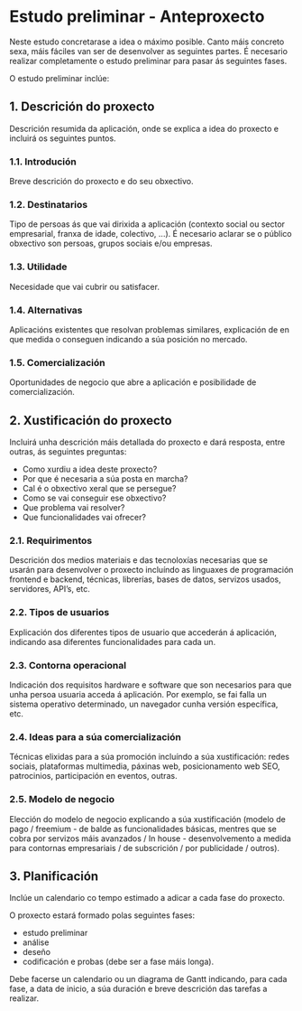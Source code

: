 # Estudo preliminar - Anteproxecto

Neste estudo concretarase a idea o máximo posible. Canto máis concreto sexa, máis fáciles van ser de desenvolver as seguintes partes. É necesario realizar completamente o estudo preliminar para pasar ás seguintes fases.

O estudo preliminar inclúe:

## 1. Descrición do proxecto

Descrición resumida da aplicación, onde se explica a idea do proxecto e incluirá os seguintes puntos.

### 1.1. Introdución

Breve descrición do proxecto e do seu obxectivo.

### 1.2. Destinatarios

Tipo de persoas ás que vai dirixida a aplicación (contexto social ou sector empresarial, franxa de idade, colectivo, ...).
É necesario aclarar se o público obxectivo son persoas, grupos sociais e/ou empresas.

### 1.3. Utilidade

Necesidade que vai cubrir ou satisfacer.

### 1.4. Alternativas

Aplicacións existentes que resolvan problemas similares, explicación de en que medida o conseguen indicando a súa posición no mercado.

### 1.5. Comercialización

Oportunidades de negocio que abre a aplicación e posibilidade de comercialización.

## 2. Xustificación do proxecto

Incluirá unha descrición máis detallada do proxecto e dará resposta, entre outras, ás seguintes preguntas:

- Como xurdiu a idea deste proxecto?
- Por que é necesaria a súa posta en marcha?
- Cal é o obxectivo xeral que se persegue?
- Como se vai conseguir ese obxectivo?
- Que problema vai resolver?
- Que funcionalidades vai ofrecer?

### 2.1. Requirimentos

Descrición dos medios materiais e das tecnoloxías necesarias que se usarán para desenvolver o proxecto incluíndo as linguaxes de programación frontend e backend, técnicas, librerías, bases de datos, servizos usados, servidores, API’s, etc.

### 2.2. Tipos de usuarios

Explicación dos diferentes tipos de usuario que accederán á aplicación, indicando asa diferentes funcionalidades para cada un.

### 2.3. Contorna operacional

Indicación dos requisitos hardware e software que son necesarios para que unha persoa usuaria acceda á aplicación. Por exemplo, se fai falla un sistema operativo determinado, un navegador cunha versión específica, etc.

### 2.4. Ideas para a súa comercialización

Técnicas elixidas para a súa promoción incluíndo a súa xustificación: redes sociais, plataformas multimedia, páxinas web, posicionamento web SEO, patrocinios, participación en eventos, outras.

### 2.5. Modelo de negocio

Elección do modelo de negocio explicando a súa xustificación (modelo de pago / freemium - de balde as funcionalidades básicas, mentres que se cobra por servizos máis avanzados / In house - desenvolvemento a medida para contornas empresariais / de subscrición / por publicidade / outros).

## 3. Planificación

Inclúe un calendario co tempo estimado a adicar a cada fase do proxecto.

O proxecto estará formado polas seguintes fases:

- estudo preliminar
- análise
- deseño
- codificación e probas (debe ser a fase máis longa).

Debe facerse un calendario ou un diagrama de Gantt indicando, para cada fase, a data de inicio, a súa duración e breve descrición das tarefas a realizar.
